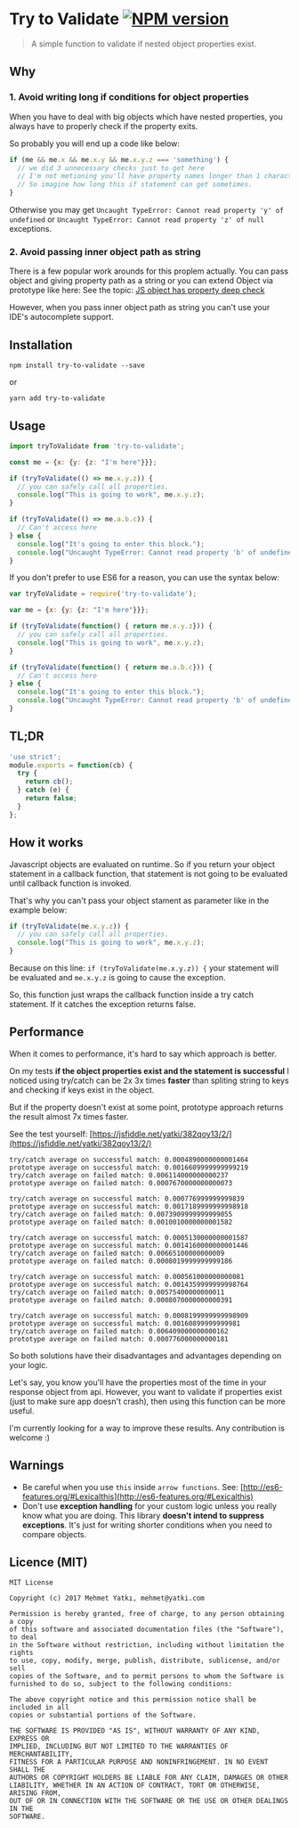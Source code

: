 # Try to Validate [![NPM version](https://badge.fury.io/js/try-to-validate.svg)](https://www.npmjs.com/package/try-to-validate)
> A simple function to validate if nested object properties exist.

## Why

### 1. Avoid writing long if conditions for object properties
When you have to deal with big objects which have nested properties, you always have to properly check if the property exits.

So probably you will end up a code like below:

```javascript
if (me && me.x && me.x.y && me.x.y.z === 'something') {
  // we did 3 unnecessary checks just to get here
  // I'm not metioning you'll have property names longer than 1 character.
  // So imagine how long this if statement can get sometimes.
}
```

Otherwise you may get `Uncaught TypeError: Cannot read property 'y' of undefined` or `Uncaught TypeError: Cannot read property 'z' of null` exceptions.

### 2. Avoid passing inner object path as string

There is a few popular work arounds for this proplem actually. You can pass object and giving property path as a string or you can extend Object via prototype like here: 
See the topic: [JS object has property deep check](https://stackoverflow.com/questions/33444711/js-object-has-property-deep-check/33445095#33445095) 

However, when you pass inner object path as string you can't use your IDE's autocomplete support. 

## Installation

```
npm install try-to-validate --save
```

or

```
yarn add try-to-validate
```

## Usage
```javascript
import tryToValidate from 'try-to-validate';

const me = {x: {y: {z: "I'm here"}}};

if (tryToValidate(() => me.x.y.z)) {
  // you can safely call all properties.
  console.log("This is going to work", me.x.y.z);
}

if (tryToValidate(() => me.a.b.c)) {
  // Can't access here
} else {
  console.log("It's going to enter this block.");
  console.log("Uncaught TypeError: Cannot read property 'b' of undefined");
}
```

If you don't prefer to use ES6 for a reason, you can use the syntax below:

```javascript
var tryToValidate = require('try-to-validate');

var me = {x: {y: {z: "I'm here"}}};

if (tryToValidate(function() { return me.x.y.z})) {
  // you can safely call all properties.
  console.log("This is going to work", me.x.y.z);
}

if (tryToValidate(function() { return me.a.b.c})) {
  // Can't access here
} else {
  console.log("It's going to enter this block.");
  console.log("Uncaught TypeError: Cannot read property 'b' of undefined");
}
```

## TL;DR

```javascript
'use strict';
module.exports = function(cb) {
  try {
    return cb();
  } catch (e) {
    return false;
  }
};
```

## How it works

Javascript objects are evaluated on runtime. So if you return your object statement in a callback function, that statement is not going to be evaluated until callback function is invoked.

That's why you can't pass your object stament as parameter like in the example below:

```javascript
if (tryToValidate(me.x.y.z)) {
  // you can safely call all properties.
  console.log("This is going to work", me.x.y.z);
}
```

Because on this line: `if (tryToValidate(me.x.y.z)) {` your statement will be evaluated and `me.x.y.z` is going to cause the exception.

So, this function just wraps the callback function inside a try catch statement. If it catches the exception returns false.

## Performance

When it comes to performance, it's hard to say which approach is better. 

On my tests **if the object properties exist and the statement is successful** I noticed using try/catch can be 2x 3x times **faster** than spliting string to keys and checking if keys exist in the object.

But if the property doesn't exist at some point, prototype approach returns the result almost 7x times faster.

See the test yourself: [https://jsfiddle.net/yatki/382qoy13/2/](https://jsfiddle.net/yatki/382qoy13/2/) 

```
try/catch average on successful match: 0.0004890000000001464
prototype average on successful match: 0.0016609999999999219
try/catch average on failed match: 0.006114000000000237
prototype average on failed match: 0.0007670000000000073

try/catch average on successful match: 0.000776999999999839
prototype average on successful match: 0.0017189999999998918
try/catch average on failed match: 0.0073909999999999055
prototype average on failed match: 0.0010010000000001582

try/catch average on successful match: 0.0005130000000001587
prototype average on successful match: 0.0014160000000001446
try/catch average on failed match: 0.00665100000000009
prototype average on failed match: 0.0008019999999999186

try/catch average on successful match: 0.000561000000000081
prototype average on successful match: 0.0014359999999998764
try/catch average on failed match: 0.00575400000000011
prototype average on failed match: 0.0008070000000000391

try/catch average on successful match: 0.0008199999999998909
prototype average on successful match: 0.00160899999999981
try/catch average on failed match: 0.006409000000000162
prototype average on failed match: 0.000776000000000181
```

So both solutions have their disadvantages and advantages depending on your logic. 

Let's say, you know you'll have the properties most of the time in your response object from api. 
However, you want to validate if properties exist (just to make sure app doesn't crash), then using this function can be more useful. 

I'm currently looking for a way to improve these results. Any contribution is welcome :) 

## Warnings 

- Be careful when you use `this` inside `arrow functions`. See: [http://es6-features.org/#Lexicalthis](http://es6-features.org/#Lexicalthis)
- Don't use **exception handling** for your custom logic unless you really know what you are doing. 
This library **doesn't intend to suppress exceptions**. 
It's just for writing shorter conditions when you need to compare objects.
 
## Licence (MIT)

```
MIT License

Copyright (c) 2017 Mehmet Yatkı, mehmet@yatki.com

Permission is hereby granted, free of charge, to any person obtaining a copy
of this software and associated documentation files (the "Software"), to deal
in the Software without restriction, including without limitation the rights
to use, copy, modify, merge, publish, distribute, sublicense, and/or sell
copies of the Software, and to permit persons to whom the Software is
furnished to do so, subject to the following conditions:

The above copyright notice and this permission notice shall be included in all
copies or substantial portions of the Software.

THE SOFTWARE IS PROVIDED "AS IS", WITHOUT WARRANTY OF ANY KIND, EXPRESS OR
IMPLIED, INCLUDING BUT NOT LIMITED TO THE WARRANTIES OF MERCHANTABILITY,
FITNESS FOR A PARTICULAR PURPOSE AND NONINFRINGEMENT. IN NO EVENT SHALL THE
AUTHORS OR COPYRIGHT HOLDERS BE LIABLE FOR ANY CLAIM, DAMAGES OR OTHER
LIABILITY, WHETHER IN AN ACTION OF CONTRACT, TORT OR OTHERWISE, ARISING FROM,
OUT OF OR IN CONNECTION WITH THE SOFTWARE OR THE USE OR OTHER DEALINGS IN THE
SOFTWARE.
```